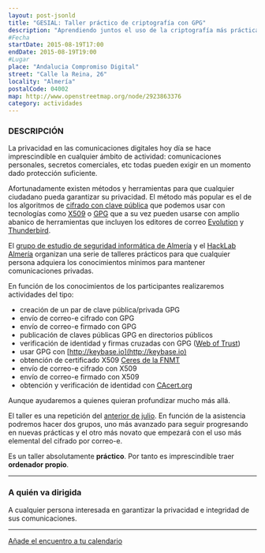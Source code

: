 ```yaml
---
layout: post-jsonld
title: "GESIAL: Taller práctico de criptografía con GPG"
description: "Aprendiendo juntos el uso de la criptografía más práctica y elemental"
#Fecha
startDate: 2015-08-19T17:00
endDate: 2015-08-19T19:00
#Lugar
place: "Andalucia Compromiso Digital"
street: "Calle la Reina, 26"
locality: "Almería"
postalCode: 04002
map: http://www.openstreetmap.org/node/2923863376
category: actividades
---
```



### DESCRIPCIÓN

La privacidad en las comunicaciones digitales hoy día se hace imprescindible en cualquier ámbito de actividad: comunicaciones personales, secretos comerciales, etc todas pueden exigir en un momento dado protección suficiente.

Afortunadamente existen métodos y herramientas para que cualquier ciudadano pueda garantizar su privacidad. El método más popular es el de los algoritmos de [cifrado con clave pública](https://es.wikipedia.org/wiki/Criptograf%C3%ADa_asim%C3%A9trica) que podemos usar con tecnologías como [X509](https://es.wikipedia.org/wiki/X.509) o [GPG](https://es.wikipedia.org/wiki/Pretty_Good_Privacy) que a su vez pueden usarse con amplio abanico de herramientas que incluyen los editores de correo [Evolution](https://wiki.gnome.org/Apps/Evolution) y [Thunderbird](https://www.mozilla.org/es-ES/thunderbird/).

El [grupo de estudio de seguridad informática de Almería](http://foro.hacklabalmeria.net/c/gesial) y el [HackLab Almería](http://hacklabalmeria.net/) organizan una serie de talleres prácticos para que cualquier persona adquiera los conocimientos mínimos para mantener comunicaciones privadas.

En función de los conocimientos de los participantes realizaremos actividades del tipo:

 - creación de un par de clave pública/privada GPG
 - envío de correo-e cifrado con GPG
 - envío de correo-e firmado con GPG
 - publicación de claves públicas GPG en directorios públicos
 - verificación de identidad y firmas cruzadas con GPG ([Web of Trust](https://es.wikipedia.org/wiki/Anillo_de_confianza))
 - usar GPG con [http://keybase.io](http://keybase.io)
 - obtención de certificado X509 [Ceres de la FNMT](http://www.cert.fnmt.es/)
 - envío de correo-e cifrado con X509
 - envío de correo-e firmado con X509
 - obtención y verificación de identidad con [CAcert.org](http://CAcert.org)
 
Aunque ayudaremos a quienes quieran profundizar mucho más allá.

El taller es una repetición del [anterior de julio](http://hacklabalmeria.net/actividades/2015/07/14/Criptografia-GPG-PGP.html). En función de la asistencia podremos hacer dos grupos, uno más avanzado para seguir progresando en nuevas prácticas y el otro más novato que empezará con el uso más elemental del cifrado por correo-e.

Es un taller absolutamente __práctico__. Por tanto es imprescindible traer __ordenador propio__.

---

### A quién va dirigida

A cualquier persona interesada en garantizar la privacidad e integridad de sus comunicaciones.

---


[Añade el encuentro a tu calendario](https://www.google.com/calendar/event?eid=c2JwczlxajNsdmQ5N3NiMjM2OWRmODU5OG8gZW9odWFsNnNydnIybDRvcWExdWpldmFkOXNAZw&ctz=Europe/Madrid)

